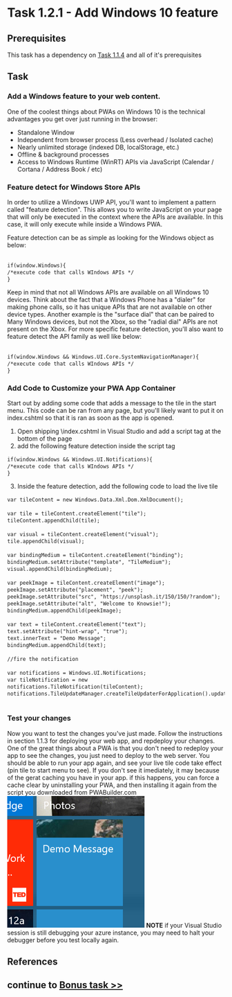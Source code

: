 # Task 1.2.1 - Add Windows 10 feature

## Prerequisites 

This task has a dependency on [Task 1.1.4](114_Test_App.md) and all of it's prerequisites

## Task 

### Add a Windows feature to your web content.
 One of the coolest things about PWAs on Windows 10 is the technical advantages you get over just running in the browser:

- Standalone Window
- Independent from browser process (Less overhead / Isolated cache)
- Nearly unlimited storage (indexed DB, localStorage, etc.)
- Offline & background processes
- Access to Windows Runtime (WinRT) APIs via JavaScript (Calendar / Cortana / Address Book / etc)


### Feature detect for Windows Store APIs
In order to utilize a Windows UWP API, you'll want to implement a pattern called "feature detection".  This allows you to write JavaScript on your page that will only be executed in the context where the APIs are available.  In this case, it will only execute while inside a Windows PWA.
  
Feature detection can be as simple as looking for the Windows object as below:

```

if(window.Windows){
/*execute code that calls WIndows APIs */
}

```

Keep in mind that not all Windows APIs are available on all Windows 10 devices.  Think about the fact that a Windows Phone has a "dialer" for making phone calls, so it has unique APIs that are not available on other device types.  Another example is the "surface dial" that can be paired to Many Windows devices, but not the Xbox, so the "radial dial" APIs are not present on the Xbox.  For more specific feature detection, you'll also want to feature detect the API family as well like below:

```

if(window.Windows && Windows.UI.Core.SystemNavigationManager){
/*execute code that calls WIndows APIs */
}

```


### Add Code to Customize your PWA App Container
Start out by adding some code that adds a message to the tile in the start menu.  This code can be ran from any page, but you'll likely want to put it on index.cshtml so that it is ran as soon as the app is opened. 

1. Open shipping \index.cshtml in Visual Studio and add a script tag at the bottom of the page
2. add the following feature detection inside the script tag

```
if(window.Windows && Windows.UI.Notifications){
/*execute code that calls WIndows APIs */
}

```

3. Inside the feature detection, add the following code to load the live tile

```
var tileContent = new Windows.Data.Xml.Dom.XmlDocument();
 
var tile = tileContent.createElement("tile");
tileContent.appendChild(tile);
 
var visual = tileContent.createElement("visual");
tile.appendChild(visual);
 
var bindingMedium = tileContent.createElement("binding");
bindingMedium.setAttribute("template", "TileMedium");
visual.appendChild(bindingMedium);
 
var peekImage = tileContent.createElement("image");
peekImage.setAttribute("placement", "peek");
peekImage.setAttribute("src", "https://unsplash.it/150/150/?random");
peekImage.setAttribute("alt", "Welcome to Knowsie!");
bindingMedium.appendChild(peekImage);
 
var text = tileContent.createElement("text");
text.setAttribute("hint-wrap", "true");
text.innerText = "Demo Message";
bindingMedium.appendChild(text);

//fire the notification

var notifications = Windows.UI.Notifications;
var tileNotification = new notifications.TileNotification(tileContent);
notifications.TileUpdateManager.createTileUpdaterForApplication().update(tileNotification);


```


### Test your changes
Now you want to test the changes you've just made.  Follow the instructions in section 1.1.3 for deploying your web app, and repdeploy your changes.  One of the great things about a PWA is that you don't need to redeploy your app to see the changes, you just need to deploy to the web server.  You should be able to run your app again, and see your live tile code take effect (pin tile to start menu to see).  If you don't see it imediately, it may because of the gerat caching you have in your app.  if this happens, you can force a cache clear by uninstalling your PWA, and then installing it again from the script you downloaded from PWABuilder.com
![see live tile](images/livetile.PNG)
**NOTE** if your Visual Studio session is still debugging your azure instance, you may need to halt your debugger before you test locally again.

## References


## continue to [Bonus task >> ](124_BONUS-RenoFeatures.md)












